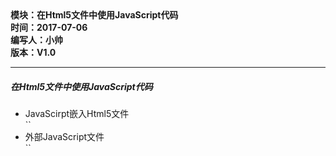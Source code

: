 <!DOCTYPE html>
<html xmlns="http://www.w3.org/1999/xhtml">
<head>
<meta http-equiv="Content-Type" content="text/html; charset=utf-8"/>
    <title>html5中使用CSS的方法</title>
</head>
<body>
    <div>
		<strong>
			模块：在Html5文件中使用JavaScript代码<br/>
			时间：2017-07-06<br/>
			编写人：小帅<br/>
			版本：V1.0						
		</strong>
	</div>	
    <hr/>	
	<div>
		<h5>在Html5文件中使用JavaScript代码</h5>
		<ul>	
			<li>JavaScirpt嵌入Html5文件</li> 
			`<script type ="text/Javascript">
			document.Write("hello")
			</script>`
			<li>外部JavaScript文件</li>
			`<script src="windy.js"> </script>`
		</ul>
	</div>
</div>
</html>